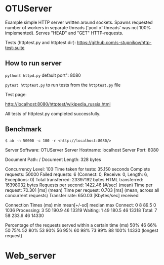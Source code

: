 # OTUServer

Example simple HTTP server written around sockets. Spawns requested number of workers in separate threads ('pool of threads' was not 100% implemented). Serves "HEAD" and "GET" HTTP-requests.

Tests (httptest.py and httptest dir): <https://github.com/s-stupnikov/http-test-suite>

## How to run server

`python3 httpd.py`
default port": 8080

`pytest httptest.py`
to run tests from the `httptest.py` file

Test page:

<http://localhost:8080/httptest/wikipedia_russia.html>

All tests of httptest.py completed successfully.

## Benchmark

`$ ab -n 50000 -c 100 -r <http://localhost:8080/>`

Server Software:        OTUServer
Server Hostname:        localhost
Server Port:            8080

Document Path:          /
Document Length:        328 bytes

Concurrency Level:      100
Time taken for tests:   35.150 seconds
Complete requests:      50000
Failed requests:        6
   (Connect: 0, Receive: 0, Length: 6, Exceptions: 0)
Total transferred:      23397192 bytes
HTML transferred:       16398032 bytes
Requests per second:    1422.46 [#/sec] (mean)
Time per request:       70.301 [ms] (mean)
Time per request:       0.703 [ms] (mean, across all concurrent requests)
Transfer rate:          650.03 [Kbytes/sec] received

Connection Times (ms)
              min  mean[+/-sd] median   max
Connect:        0    8  89.5      0    1036
Processing:     3   50 190.9     46   13319
Waiting:        1   49 180.5     46   13318
Total:          7   58 233.6     46   14330

Percentage of the requests served within a certain time (ms)
  50%     46
  66%     50
  75%     52
  80%     53
  90%     56
  95%     60
  98%     73
  99%     88
 100%  14330 (longest request)
# Web_server
